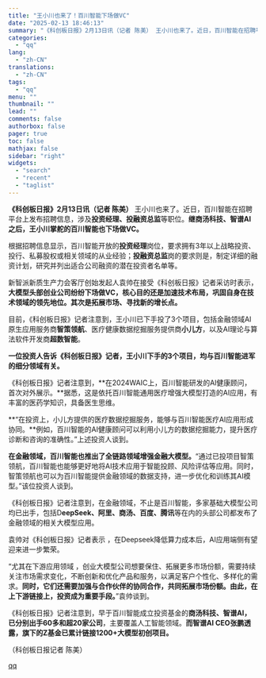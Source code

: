 ```yaml
---
title: "王小川也来了！百川智能下场做VC"
date: "2025-02-13 18:46:13"
summary: "《科创板日报》2月13日讯（记者 陈美） 王小川也来了。近日，百川智能在招聘平台上发布招聘信息，涉及..."
categories:
  - "qq"
lang:
  - "zh-CN"
translations:
  - "zh-CN"
tags:
  - "qq"
menu: ""
thumbnail: ""
lead: ""
comments: false
authorbox: false
pager: true
toc: false
mathjax: false
sidebar: "right"
widgets:
  - "search"
  - "recent"
  - "taglist"
---
```


**《科创板日报》2月13日讯（记者 陈美）** 王小川也来了。近日，百川智能在招聘平台上发布招聘信息，涉及**投资经理、投融资总监**等职位。**继商汤科技、智谱AI之后，王小川掌舵的百川智能也下场做VC。**

根据招聘信息显示，百川智能开放的**投资经理**岗位，要求拥有3年以上战略投资、投行、私募股权或相关领域的从业经验；**投融资总监**岗的要求则是，制定详细的融资计划，研究并列出适合公司融资的潜在投资者名单等。

新智派新质生产力会客厅创始发起人袁帅在接受《科创板日报》记者采访时表示，**大模型头部创业公司纷纷下场做VC，核心目的还是加速技术布局，巩固自身在技术领域的领先地位。其次是拓展市场、寻找新的增长点。**

目前，《科创板日报》记者注意到，王小川已下手投了3个项目，包括金融领域AI原生应用服务商**智策领航**、医疗健康数据挖掘服务提供商**小儿方**，以及AI理论与算法软件开发商**超数智能**。

**一位投资人告诉《科创板日报》记者，王小川下手的3个项目，均与百川智能进军的细分领域有关。**

《科创板日报》记者注意到，**在2024WAIC上，百川智能研发的AI健康顾问，首次对外展示。**据悉，这是依托百川智能通用医疗增强大模型打造的AI应用，有丰富的医药学知识，具备医生思维。

**“在投资上，小儿方提供的医疗数据挖掘服务，能够与百川智能医疗AI应用形成协同。**例如，百川智能的AI健康顾问可以利用小儿方的数据挖掘能力，提升医疗诊断和咨询的准确性。”上述投资人谈到。

**在金融领域，百川智能也推出了全链路领域增强金融大模型。**“通过已投项目智策领航，百川智能也能够更好地将AI技术应用于智能投顾、风险评估等应用。同时，智策领航也可以为百川智能提供金融领域的数据支持，进一步优化和训练其AI模型。”该位投资人谈到。

《科创板日报》记者注意到，在金融领域，不止是百川智能，多家基础大模型公司均已出手，包括D**eepSeek、阿里、商汤、百度、腾讯**等在内的头部公司都发布了金融领域的相关大模型应用。

袁帅对《科创板日报》记者表示 ，在Deepseek降低算力成本后，AI应用端侧有望迎来进一步繁荣。

“尤其在下游应用领域 ，创业大模型公司想要保住、拓展更多市场份额，需要持续关注市场需求变化，不断创新和优化产品和服务，以满足客户个性化、多样化的需求。**同时，它们还需要加强与合作伙伴的协同合作，共同拓展市场份额。由此，在上下游链接上，投资成为重要手段。**”袁帅谈到。

《科创板日报》记者注意到，早于百川智能成立投资基金的**商汤科技、智谱AI，已分别出手60多和超20家公司**，主要覆盖人工智能领域。**而智谱AI CEO张鹏透露，旗下的Z基金已累计链接1200+大模型初创项目。**

（科创板日报记者 陈美）

[qq](https://new.qq.com/rain/a/20250213A07IF800)

